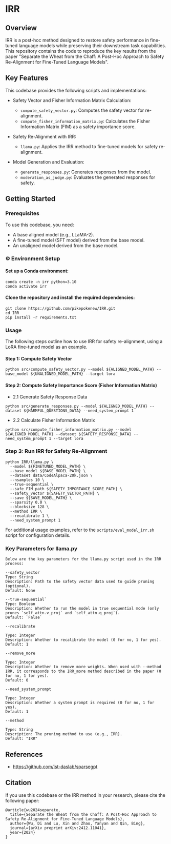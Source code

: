 # IRR

## Overview

IRR is a post-hoc method designed to restore safety performance in fine-tuned language models while preserving their downstream task capabilities. This repository contains the code to reproduce the key results from the paper "Separate the Wheat from the Chaff: A Post-Hoc Approach to Safety Re-Alignment for Fine-Tuned Language Models".

## Key Features
This codebase provides the following scripts and implementations:

* Safety Vector and Fisher Information Matrix Calculation:
  * ```compute_safety_vector.py```: Computes the safety vector for re-alignment.
  * ```compute_fisher_information_matrix.py```: Calculates the Fisher Information Matrix (FIM) as a safety importance score.

* Safety Re-Alignment with IRR:
  * ```llama.py```: Applies the IRR method to fine-tuned models for safety re-alignment.

* Model Generation and Evaluation:
  * ```generate_responses.py```: Generates responses from the model.
  * ```moderation_as_judge.py```: Evaluates the generated responses for safety.

## Getting Started
### Prerequisites

To use this codebase, you need:

* A base aligned model (e.g., LLaMA-2).
* A fine-tuned model (SFT model) derived from the base model.
* An unaligned model derived from the base model.

### ⚙️ Environment Setup
#### Set up a Conda environment:
```
conda create -n irr python=3.10
conda activate irr
```

#### Clone the repository and install the required dependencies:
```
git clone https://github.com/pikepokenew/IRR.git
cd IRR
pip install -r requirements.txt
```

### Usage

The following steps outline how to use IRR for safety re-alignment, using a LoRA fine-tuned model as an example.

#### Step 1: Compute Safety Vector

```
python src/compute_safety_vector.py --model ${ALIGNED_MODEL_PATH} --base_model ${UNALIGNED_MODEL_PATH} --target lora
```

#### Step 2: Compute Safety Importance Score (Fisher Information Matrix)

* 2.1 Generate Safety Response Data

```
python src/generate_responses.py --model ${ALIGNED_MODEL_PATH} --dataset ${HARMFUL_QUESTIONS_DATA} --need_system_prompt 1
```

* 2.2 Calculate Fisher Information Matrix
```
python src/compute_fisher_information_matrix.py --model ${ALIGNED_MODEL_PATH} --dataset ${SAFETY_RESPONSE_DATA} --need_system_prompt 1 --target lora
```

### Step 3: Run IRR for Safety Re-Alignment
```
python IRR/llama.py \
  --model ${FINETUNED_MODEL_PATH} \
  --base_model ${BASE_MODEL_PATH} \
  --dataset data/CodeAlpaca-20k.json \
  --nsamples 10 \
  --true-sequential \
  --safe_FIM_path ${SAFETY_IMPORTANCE_SCORE_PATH} \
  --safety_vector ${SAFETY_VECTOR_PATH} \
  --save ${SAVE_MODEL_PATH} \
  --sparsity 0.0 \
  --blocksize 128 \
  --method IRR \
  --recalibrate 1 \
  --need_system_prompt 1
```
For additional usage examples, refer to the ```scripts/eval_model_irr.sh``` script for configuration details.

### Key Parameters for llama.py
```
Below are the key parameters for the llama.py script used in the IRR process:

--safety_vector  
Type: String  
Description: Path to the safety vector data used to guide pruning (optional).  
Default: None

--true-sequential`
Type: Boolean
Description: Whether to run the model in true sequential mode (only prunes `self_attn.v_proj` and `self_attn.q_proj`).
Default: `False`

--recalibrate  

Type: Integer  
Description: Whether to recalibrate the model (0 for no, 1 for yes).  
Default: 1

--remove_more  

Type: Integer  
Description: Whether to remove more weights. When used with --method IRR, it corresponds to the IRR_more method described in the paper (0 for no, 1 for yes).  
Default: 0

--need_system_prompt  

Type: Integer  
Description: Whether a system prompt is required (0 for no, 1 for yes).  
Default: 1

--method  

Type: String  
Description: The pruning method to use (e.g., IRR).  
Default: "IRR"
```

## References
* https://github.com/ist-daslab/sparsegpt


## Citation
If you use this codebase or the IRR method in your research, please cite the following paper:
```
@article{wu2024separate,
  title={Separate the Wheat from the Chaff: A Post-Hoc Approach to Safety Re-Alignment for Fine-Tuned Language Models},
  author={Wu, Di and Lu, Xin and Zhao, Yanyan and Qin, Bing},
  journal={arXiv preprint arXiv:2412.11041},
  year={2024}
}
```